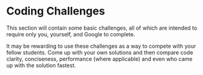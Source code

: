 # Coding Challenges

This section will contain some basic challenges, all of which are intended to require only you, yourself, and Google to complete.

It may be rewarding to use these challenges as a way to compete with your fellow students. Come up with your own solutions and then compare code clarity, conciseness, performance (where applicable) and even who came up with the solution fastest.
